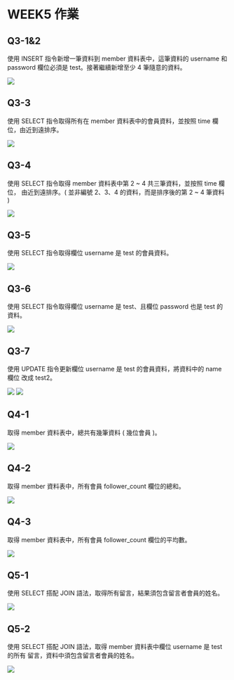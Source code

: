 WEEK5 作業
===
## Q3-1&2
使用 INSERT 指令新增一筆資料到 member 資料表中，這筆資料的 username 和 
password 欄位必須是 test。接著繼續新增至少 4 筆隨意的資料。

![](https://github.com/js150422/wehelpassignments/blob/main/week5/Q3-1&2.jpg?raw=true)

## Q3-3
使用 SELECT 指令取得所有在 member 資料表中的會員資料，並按照 time 欄位，由近到遠排序。

![](https://github.com/js150422/wehelpassignments/blob/main/week5/Q3-3.jpg?raw=true)

## Q3-4
使用 SELECT 指令取得 member 資料表中第 2 ~ 4 共三筆資料，並按照 time 欄位，
由近到遠排序。( 並非編號 2、3、4 的資料，而是排序後的第 2 ~ 4 筆資料 )

![](https://github.com/js150422/wehelpassignments/blob/main/week5/Q3-4.jpg?raw=true)

## Q3-5
使用 SELECT 指令取得欄位 username 是 test 的會員資料。

![](https://github.com/js150422/wehelpassignments/blob/main/week5/Q3-5.jpg?raw=true)

## Q3-6
使用 SELECT 指令取得欄位 username 是 test、且欄位 password 也是 test 的資料。

![](https://github.com/js150422/wehelpassignments/blob/main/week5/Q3-6.jpg?raw=true)

## Q3-7
使用 UPDATE 指令更新欄位 username 是 test 的會員資料，將資料中的 name 欄位
改成 test2。

![](https://github.com/js150422/wehelpassignments/blob/main/week5/Q3-7-2.jpg?raw=true)
![](https://github.com/js150422/wehelpassignments/blob/main/week5/Q3-7-1.jpg?raw=true)
## Q4-1
取得 member 資料表中，總共有幾筆資料 ( 幾位會員 )。

![](https://github.com/js150422/wehelpassignments/blob/main/week5/Q4-1.jpg?raw=true)

## Q4-2
取得 member 資料表中，所有會員 follower_count 欄位的總和。

![](https://github.com/js150422/wehelpassignments/blob/main/week5/Q4-2.jpg?raw=true)

## Q4-3
取得 member 資料表中，所有會員 follower_count 欄位的平均數。

![](https://github.com/js150422/wehelpassignments/blob/main/week5/Q4-3.jpg?raw=true)

## Q5-1
使用 SELECT 搭配 JOIN 語法，取得所有留言，結果須包含留言者會員的姓名。

![](https://github.com/js150422/wehelpassignments/blob/main/week5/Q5-1.jpg?raw=true)

## Q5-2
使用 SELECT 搭配 JOIN 語法，取得 member 資料表中欄位 username 是 test 的所有
留言，資料中須包含留言者會員的姓名。

![](https://github.com/js150422/wehelpassignments/blob/main/week5/Q5-2.jpg?raw=true)

